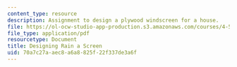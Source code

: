 ```yaml
---
content_type: resource
description: Assignment to design a plywood windscreen for a house.
file: https://ol-ocw-studio-app-production.s3.amazonaws.com/courses/4-500-introduction-to-design-computing-fall-2008/70a7c27aaec8a6a8825f22f337de3a6f_assn8.pdf
file_type: application/pdf
resourcetype: Document
title: Designing Rain a Screen
uid: 70a7c27a-aec8-a6a8-825f-22f337de3a6f
---
```


